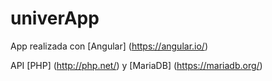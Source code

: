# univerApp
App realizada con [Angular] (https://angular.io/)

API [PHP] (http://php.net/)
y 
[MariaDB] (https://mariadb.org/)





